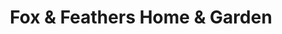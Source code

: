 ---
title: "Fox & Feathers Home & Garden"
url: /alpena/fox-and-feathers-home-and-garden/
shop: garden centre
---
